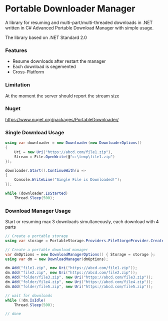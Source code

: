 Portable Downloader Manager
==========

A library for resuming and multi-part/multi-threaded downloads in .NET written in C#
Advanced Portable Download Manager with simple usage.

The library based on .NET Standard 2.0

### Features
* Resume downloads after restart the manager
* Each download is segemented
* Cross-Platform

### Limitation
At the moment the server should report the stream size

### Nuget
https://www.nuget.org/packages/PortableDownloader/

### Single Download Usage
```C#
using var downloader = new Downloader(new DownloaderOptions()
{ 
    Uri = new Uri("https://abcd.com/file1.zip"), 
    Stream = File.OpenWrite(@"c:\temp\file1.zip")
});

downloader.Start().ContinueWith(x =>
{
    Console.WriteLine("Single File is Downloaded!");
});

while (downloader.IsStarted)
    Thread.Sleep(500);

```


### Download Manager Usage
Start or resuming max 3 downloads simultaneously, each download with 4 parts

```C#
// Create a portable storage
using var storage = PortableStorage.Providers.FileStorgeProvider.CreateStorage(@"c:\temp", true, null);

// Create a portable download manager
var dmOptions = new DownloadManagerOptions() { Storage = storage };
using var dm = new DownloadManager(dmOptions);

dm.Add("file1.zip", new Uri("https://abcd.com/file1.zip"));
dm.Add("file2.zip", new Uri("https://abcd.com/file2.zip"));
dm.Add("folder/file3.zip", new Uri("https://abcd.com/file3.zip"));
dm.Add("folder/file4.zip", new Uri("https://abcd.com/file4.zip"));
dm.Add("folder/file5.zip", new Uri("https://abcd.com/file5.zip"));

// wait for downloads
while (!dm.IsIdle)
    Thread.Sleep(500);

// done
```